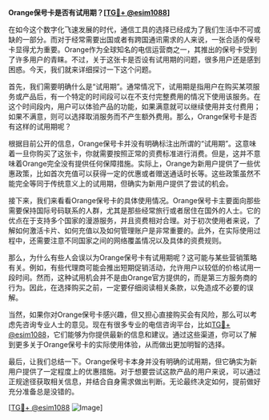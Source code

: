 **Orange保号卡是否有试用期？[[TG💪+ @esim1088](https://t.me/s/esim1088)]**

在如今这个数字化飞速发展的时代，通信工具的选择已经成为了我们生活中不可或缺的一部分。而对于经常需要出国或者有跨国通讯需求的人来说，一张合适的保号卡显得尤为重要。Orange作为全球知名的电信运营商之一，其推出的保号卡受到了许多用户的青睐。不过，关于这张卡是否设有试用期的问题，很多用户还是感到困惑。今天，我们就来详细探讨一下这个问题。

首先，我们需要明确什么是“试用期”。通常情况下，试用期是指用户在购买某项服务或产品后，有一个特定的时间段可以在不支付完整费用的情况下使用该服务。在这个时间段内，用户可以体验产品的功能，如果满意就可以继续使用并支付费用；如果不满意，则可以选择取消服务而不产生额外费用。那么，Orange保号卡是否有这样的试用期呢？

根据目前公开的信息，Orange保号卡并没有明确标注出所谓的“试用期”。这意味着一旦你购买了这张卡，你就需要按照正常的资费标准进行消费。但是，这并不意味着Orange完全没有提供任何保障措施。实际上，Orange为新用户提供了一些优惠政策，比如首次充值可以获得一定的优惠或者赠送通话时长等。这些政策虽然不能完全等同于传统意义上的试用期，但确实为新用户提供了尝试的机会。

接下来，我们来看看Orange保号卡的具体使用情况。Orange保号卡主要面向那些需要保持国际号码联系的人群，尤其是那些经常旅行或者居住在国外的人士。它的优点在于支持多个国家的漫游服务，并且资费相对合理。对于初次使用者来说，了解如何激活卡片、如何充值以及如何管理账户是非常重要的。此外，在实际使用过程中，还需要注意不同国家之间的网络覆盖情况以及具体的资费规则。

那么，为什么有些人会误以为Orange保号卡有试用期呢？这可能与某些营销策略有关。例如，有些代理商可能会推出短期促销活动，允许用户以较低的价格试用一段时间。然而，这种试用机会并不是由Orange官方提供的，而是第三方服务商的行为。因此，在选择购买之前，一定要仔细阅读相关条款，以免造成不必要的误解。

当然，如果你对Orange保号卡感兴趣，但又担心直接购买会有风险，那么可以考虑先咨询专业人士的意见。现在有很多专业的电信咨询平台，比如[TG💪+ @esim1088](https://t.me/s/esim1088)，它们能够为你提供最新的信息和建议。通过这些渠道，你可以了解到更多关于Orange保号卡的实际使用体验，从而做出更加明智的选择。

最后，让我们总结一下。Orange保号卡本身并没有明确的试用期，但它确实为新用户提供了一定程度上的优惠措施。对于想要尝试这款产品的用户来说，可以通过正规途径获取相关信息，并结合自身需求做出判断。无论最终决定如何，提前做好充分准备总是没错的。

[[TG💪+ @esim1088](https://t.me/s/esim1088) ![Image](https://i.postimg.cc/4NQfJmqS/Snipaste-2025-05-13-00-14-12.png)]